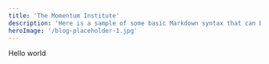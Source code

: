 ```yaml
---
title: 'The Momentum Institute'
description: 'Here is a sample of some basic Markdown syntax that can be used when writing Markdown content in Astro.'
heroImage: '/blog-placeholder-1.jpg'
---
```


Hello world